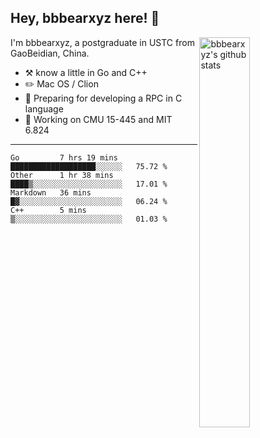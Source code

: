 ## Hey, bbbearxyz here! :wave:

<img align="right" alt="bbbearxyz's github stats" width="40%" src="https://github-readme-stats.vercel.app/api?username=bbbearxyz&show_icons=true">

I'm bbbearxyz, a postgraduate in USTC from GaoBeidian, China.

-   :hammer_and_pick:    know a little in Go and C++
-   :pencil2: Mac OS / Clion
-   :seedling: Preparing for developing a RPC in C language 
-   :thinking: Working on CMU 15-445 and MIT 6.824
---
<!--START_SECTION:waka-->
```text
Go         7 hrs 19 mins   ███████████████████░░░░░░   75.72 % 
Other      1 hr 38 mins    ████▒░░░░░░░░░░░░░░░░░░░░   17.01 % 
Markdown   36 mins         █▓░░░░░░░░░░░░░░░░░░░░░░░   06.24 % 
C++        5 mins          ▒░░░░░░░░░░░░░░░░░░░░░░░░   01.03 % 
```
<!--END_SECTION:waka-->
